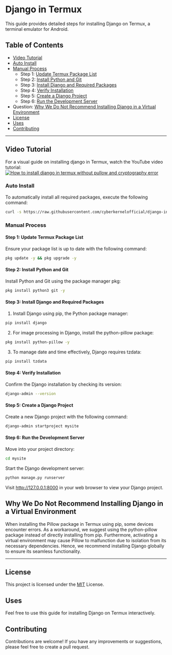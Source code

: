 # Django in Termux
This guide provides detailed steps for installing Django on Termux, a terminal emulator for Android.

## Table of Contents
- [Video Tutorial](#video-tutorial)
- [Auto Install](#auto-install)
- [Manual Process](#manual-process)
  - Step 1: [Update Termux Package List](#update-termux-package-list)
  - Step 2: [Install Python and Git](#install-python-and-git)
  - Step 3: [Install Django and Required Packages](#install-django,-and-required-packages)
  - Step 4: [Verify Installation](#verify-installation)
  - Step 5: [Create a Django Project](#create-a-django-project)
  - Step 6: [Run the Development Server](#run-the-development-server)
- Question: [Why We Do Not Recommend Installing Django in a Virtual Environment](#why-we-do-not-recommend-installing-django-in-a-virtual-environment)
- [License](#license)
- [Uses](#uses)
- [Contributing](#contributing)

---

## Video Tutorial
For a visual guide on installing django in Termux, watch the YouTube video tutorial:
[![How to install django in termux without pullow and cryptography error](http://img.youtube.com/vi/LYsJdeZMnBI/0.jpg)](http://www.youtube.com/watch?v=LYsJdeZMnBI "How to install django in termux without pullow and cryptography error")

### Auto Install
To automatically install all required packages, execute the following command:
```bash
curl -s https://raw.githubusercontent.com/cyberkernelofficial/django-in-termux/main/commands.txt | bash
```

### Manual Process
#### Step 1: Update Termux Package List
Ensure your package list is up to date with the following command:
```bash
pkg update -y && pkg upgrade -y
```

#### Step 2: Install Python and Git
Install Python and Git using the package manager pkg:
```bash
pkg install python3 git -y
```

#### Step 3: Install Django and Required Packages
1. Install Django using pip, the Python package manager:
```bash
pip install django
```
2. For image processing in Django, install the python-pillow package:
```bash
pkg install python-pillow -y
```
3. To manage date and time effectively, Django requires tzdata:
```bash
pip install tzdata
```

#### Step 4: Verify Installation
Confirm the Django installation by checking its version:
```bash
django-admin --version
```

#### Step 5: Create a Django Project
Create a new Django project with the following command:
```bash
django-admin startproject mysite
```

#### Step 6: Run the Development Server
Move into your project directory:
```bash
cd mysite
```
Start the Django development server:
```bash
python manage.py runserver
```
Visit http://127.0.0.1:8000 in your web browser to view your Django project.

## Why We Do Not Recommend Installing Django in a Virtual Environment
When installing the Pillow package in Termux using pip, some devices encounter errors.
As a workaround, we suggest using the python-pillow package instead of directly installing from pip.
Furthermore, activating a virtual environment may cause Pillow to malfunction due to isolation from its necessary dependencies.
Hence, we recommend installing Django globally to ensure its seamless functionality.

---

## License
This project is licensed under the [MIT](LICENSE) License.
  
## Uses
Feel free to use this guide for installing Django on Termux interactively.

## Contributing
Contributions are welcome!
If you have any improvements or suggestions, please feel free to create a pull request.
